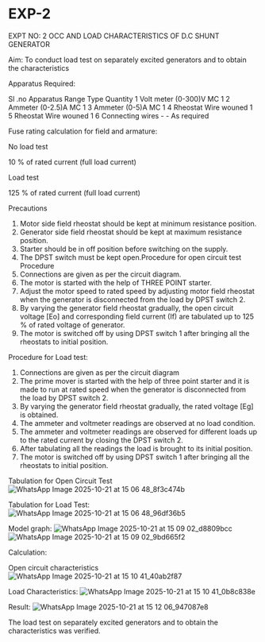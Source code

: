 # EXP-2
EXPT NO: 2 OCC AND LOAD CHARACTERISTICS OF D.C SHUNT GENERATOR

Aim:
To conduct load test on separately excited generators and to obtain the characteristics

Apparatus Required:

Sl .no	Apparatus	Range	Type	Quantity
1	Volt meter	(0-300)V	MC	1
2	Ammeter	(0-2.5)A	MC	1
3	Ammeter	(0-5)A	MC	1
4	Rheostat		Wire wouned	1
5	Rheostat		Wire wouned	1
6	Connecting wires	-	-	As required

Fuse rating calculation for field and armature:

No load test

10 % of rated current (full load current)

Load test

125 % of rated current (full load current)

Precautions

1.   Motor side field rheostat should be kept at minimum resistance position.
2.   Generator side field rheostat should be kept at maximum resistance position.
3.   Starter should be in off position before switching on the supply.
4.   The DPST switch must be kept open.Procedure for open circuit test
Procedure
1.   Connections are given as per the circuit diagram.
2.   The motor is started with the help of THREE POINT starter.
3.   Adjust the motor speed to rated speed by adjusting motor field rheostat when the generator is disconnected from the load by DPST switch 2.
4.   By  varying  the  generator  field  rheostat  gradually,  the  open  circuit  voltage  [Eo]  and corresponding field current (If) are tabulated up to 125 % of rated voltage of generator.
5.   The motor is switched off by using DPST switch 1 after bringing all the rheostats to initial position.

Procedure for Load test:

1.   Connections are given as per the circuit diagram
2.   The prime mover is started with the help of three point starter and it is made to run at rated speed when the generator is disconnected from the load by DPST switch 2.
3.   By varying the generator field rheostat gradually, the rated voltage [Eg] is obtained.
4.   The ammeter and voltmeter readings are observed at no load condition.
5.   The ammeter and voltmeter readings are observed for different loads up to the rated current by closing the DPST switch 2.
6.   After tabulating all the readings the load is brought to its initial position.
7.   The motor is switched off by using DPST switch 1 after bringing all the rheostats to initial position.

Tabulation for Open Circuit Test
![WhatsApp Image 2025-10-21 at 15 06 48_8f3c474b](https://github.com/user-attachments/assets/5e343877-4612-4612-ae4e-87d4520846ce)

Tabulation for Load Test:
![WhatsApp Image 2025-10-21 at 15 06 48_96df36b5](https://github.com/user-attachments/assets/cbe571b7-3a57-4466-8da4-fc933e8a64df)

Model graph:
![WhatsApp Image 2025-10-21 at 15 09 02_d8809bcc](https://github.com/user-attachments/assets/f14caef6-f895-4af7-a0c0-90c661e9bbb3)
![WhatsApp Image 2025-10-21 at 15 09 02_9bd665f2](https://github.com/user-attachments/assets/fc850477-b87c-4c75-8e92-fdc678268a38)

Calculation: 

Open circuit characteristics
![WhatsApp Image 2025-10-21 at 15 10 41_40ab2f87](https://github.com/user-attachments/assets/c6aa4e0c-6d1e-45c8-9991-7375dd02ea62)

  
Load Characteristics:
 ![WhatsApp Image 2025-10-21 at 15 10 41_0b8c838e](https://github.com/user-attachments/assets/98ce08bf-d0d1-42a1-bf31-3c31c87ac9b2)

Result:
![WhatsApp Image 2025-10-21 at 15 12 06_947087e8](https://github.com/user-attachments/assets/d36eafb5-a75f-4eb9-887a-d240765f70ef)

The load test on separately excited generators and to obtain the characteristics was verified.
